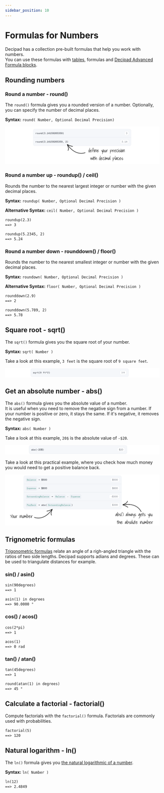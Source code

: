 ```yaml
---
sidebar_position: 10
---
```


# Formulas for Numbers

Decipad has a collection pre-built formulas that help you work with numbers. <br /> You can use these formulas with [tables](/docs/quick-start/tables), formulas and [Decipad Advanced Formula blocks](/docs/advanced-concepts/advanced-formulas).

## Rounding numbers

### Round a number - round()

The `round()` formula gives you a rounded version of a number. Optionally, you can specify the number of decimal places.

**Syntax:** `round( Number, Optional Decimal Precision)`

![round formula](./img/ROUND.png)


### Round a number up - roundup() / ceil()

Rounds the number to the nearest largest integer or number with the given decimal places.

**Syntax:** `roundup( Number, Optional Decimal Precision )`

**Alternative Syntax:** `ceil( Number, Optional Decimal Precision )`

```deci live
roundup(2.3)
==> 3
```

```deci live
roundup(5.2345, 2)
==> 5.24
```

### Round a number down - rounddown() / floor()

Rounds the number to the nearest smallest integer or number with the given decimal places.

**Syntax:** `roundown( Number, Optional Decimal Precision )`

**Alternative Syntax:** `floor( Number, Optional Decimal Precision )`

```deci live
rounddown(2.9)
==> 2
```

```deci live
rounddown(5.789, 2)
==> 5.78
```

## Square root - sqrt() 

The `sqrt()` formula gives you the square root of your number.

**Syntax:** `sqrt( Number )`

Take a look at this example, `3 feet` is the square root of `9 square feet`.

![sqroot formula](./img/SQROOT.png)


## Get an absolute number - abs()

The `abs()` formula gives you the absolute value of a number. <br/> It is useful when you need to remove the negative sign from a number.
If your number is positive or zero, it stays the same. If it's negative, it removes the negative sign.

**Syntax:** `abs( Number )`

Take a look at this example, `20$` is the absolute value of `-$20`.

![abs formula](./img/ABS.png)

Take a look at this practical example, where you check how much money you would need to get a positive balance back.

![abs formula](./img/ABS2.png)


## Trignometric formulas

[Trigonometric formulas](https://en.wikipedia.org/wiki/List_of_trigonometric_identities) relate an angle of a righ-angled triangle with the ratios of two side lengths. Decipad supports adians and degrees. These can be used to triangulate distances for example.

### sin() / asin()

```deci live
sin(90degrees)
==> 1
```

```deci live
asin(1) in degrees
==> 90.0000 °
```

### cos() / acos()

```deci live
cos(2*pi)
==> 1
```

```deci live
acos(1)
==> 0 rad
```

### tan() / atan()

```deci live
tan(45degrees)
==> 1
```

```deci live
round(atan(1) in degrees)
==> 45 °
```

## Calculate a factorial - factorial()

Compute factorials with the `factorial()` formula. Factorials are commonly used with probabilities.

```deci live
factorial(5)
==> 120
```

## Natural logarithm - ln()

The `ln()` formula gives you [the natural logarithmic of a number](https://en.wikipedia.org/wiki/Natural_logarithm).

**Syntax:** `ln( Number )`

```deci live
ln(12)
==> 2.4849
```
